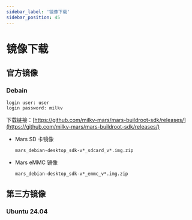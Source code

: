 ```yaml
---
sidebar_label: '镜像下载'
sidebar_position: 45
---
```


# 镜像下载

## 官方镜像

### Debain   

~~~
login user: user  
login password: milkv
~~~

下载链接：[https://github.com/milkv-mars/mars-buildroot-sdk/releases/](https://github.com/milkv-mars/mars-buildroot-sdk/releases/)

- Mars SD 卡镜像
  ```
  mars_debian-desktop_sdk-v*_sdcard_v*.img.zip
  ```

- Mars eMMC 镜像
  ```
  mars_debian-desktop_sdk-v*_emmc_v*.img.zip
  ```

## 第三方镜像

### Ubuntu 24.04
